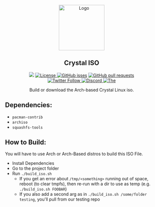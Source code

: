 <p align="center">
  <a href="https://getcryst.al">
    <img src="https://getcryst.al/site/assets/other/icon-iso.png" alt="Logo" width="150" height="150">
  </a>
</p>
<p align="center"> 
<h2 align="center"> Crystal ISO </h2>
</p>
<p align="center">
    <a href="https://github.com/crystal-linux/iso"><img src="https://github.com/crystal-linux/iso/actions/workflows/build.yml/badge.svg"></a>
    <a href="https://github.com/crystal-linux/.github/blob/main/LICENSE"><img src="https://img.shields.io/badge/License-GPL--3.0-blue.svg" alt="License">
    <a href="https://github/crystal-linux/iso"><img alt="GitHub isses" src="https://img.shields.io/github/issues-raw/crystal-linux/iso"></a>
    <a href="https://github/crystal-linux/iso"><img alt="GitHub pull requests" src="https://img.shields.io/github/issues-pr-raw/crystal-linux/iso"></a><br>
    <a href="https://twitter.com/intent/user?screen_name=crystal_linux"><img alt="Twitter Follow" src="https://img.shields.io/twitter/follow/crystal_linux?style=flat?color=blue">
    <a href="https://discord.gg/hYJgu8K5aA"><img alt="Discord" src="https://img.shields.io/discord/825473796227858482?color=blue&label=Discord&logo=Discord&logoColor=white"> </a>
    <a href="https://github.com/axtloss"><img src="https://img.shields.io/badge/Maintainer-@axtloss-brightgreen" alt=The maintainer of this repository" href="https://github.com/axtloss"></a>
</p>

<p align="center"> Build or download the Arch-based Crystal Linux iso. </p>

## Dependencies:
* `pacman-contrib`
* `archiso`
* `squashfs-tools`

## How to Build:
You will have to use Arch or Arch-Based distros to build this ISO File.
* Install Dependencies
* Go to the project folder
* Run `./build_iso.sh`
    * If you get an error about `/tmp/<something>` running out of space, reboot (to clear tmpfs), then re-run with a dir to use as temp (e.g. `./build_iso.sh FOOBAR`)
    * If you also add a second arg as in `./build_iso.sh /some/folder testing`, you'll pull from our testing repo
